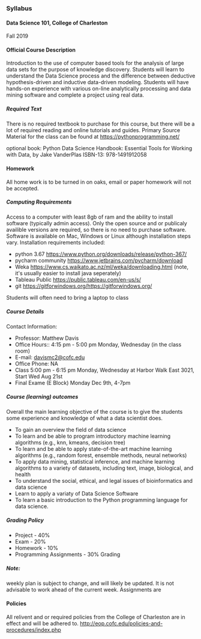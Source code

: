 ### Syllabus

#### Data Science 101, College of Charleston

Fall 2019

#### Official Course Description

Introduction to the use of computer based tools for the analysis of large data sets for the purpose of knowledge discovery. Students will learn to understand the Data Science process and the difference between deductive hypothesis-driven and inductive data-driven modeling. Students will have hands-on experience with various on-line analytically processing and data mining software and complete a project using real data.

##### Required Text

There is no required textbook to purchase for this course, but there will be a lot of required reading and online tutorials and guides.
Primary Source Material for the class can be found at
https://pythonprogramming.net/

optional book:
Python Data Science Handbook: Essential Tools for Working with Data, by Jake VanderPlas
 ISBN-13: 978-1491912058

#### Homework
All home work is to be turned in on oaks, email or paper homework will not be accepted.


##### Computing Requirements

Access to a computer with least 8gb of ram and the ability to install software (typically admin access).
 Only the open source and or publicaly availible versions are required, so there is no need to purchase software.
 Software is available on Mac, Windows or Linux although installation steps vary.
Installation requirements included:

* python 3.67  https://www.python.org/downloads/release/python-367/
* pycharm community https://www.jetbrains.com/pycharm/download
* Weka  https://www.cs.waikato.ac.nz/ml/weka/downloading.html  (note, it's usually easier to install java seperately)
* Tableau Public https://public.tableau.com/en-us/s/
* git https://gitforwindows.org/https://gitforwindows.org/

Students will often need to bring a laptop to class


##### Course Details

Contact Information:

*	Professor: Matthew Davis
*	Office Hours:: 4:15 pm - 5:00 pm 	Monday, Wednesday  (in the class room)
*	E-mail: davismc2@cofc.edu
*	Office Phone: NA
*	Class 	5:00 pm - 6:15 pm 	Monday, Wednesday at Harbor Walk East 3021,  Start	Wed Aug 21st
* Final Exame (E Block)  Monday Dec 9th, 4-7pm

##### Course (learning) outcomes

Overall the main learning objective of the course is to give the students some experience and knowledge of what a data scientist does.

*	To gain an overview the field of data science
*	To learn and be able to program introductory machine learning algorithms (e.g., knn, kmeans, decision tree)
*	To learn and be able to apply state-of-the-art machine learning algorithms (e.g., random forest, ensemble methods, neural networks)
*	To apply data mining, statistical inference, and machine learning algorithms to a variety of datasets, including text, image, biological, and health
*	To understand the social, ethical, and legal issues of bioinformatics and data science
* Learn to apply a variaty of Data Science Software
*	To learn a basic introduction to the Python programming language for data science.

##### Grading Policy

*	Project - 40%
*	Exam - 20%
*	Homework - 10%
*	Programming Assignments - 30%
Grading

##### Note:
weekly plan is subject to change, and will likely be updated.  It is not advisable to work ahead of the current week.
Assignments are

#### Policies
All relivent and or required policies from the College of Charleston are in effect and will be adhered to.
http://eop.cofc.edu/policies-and-procedures/index.php
